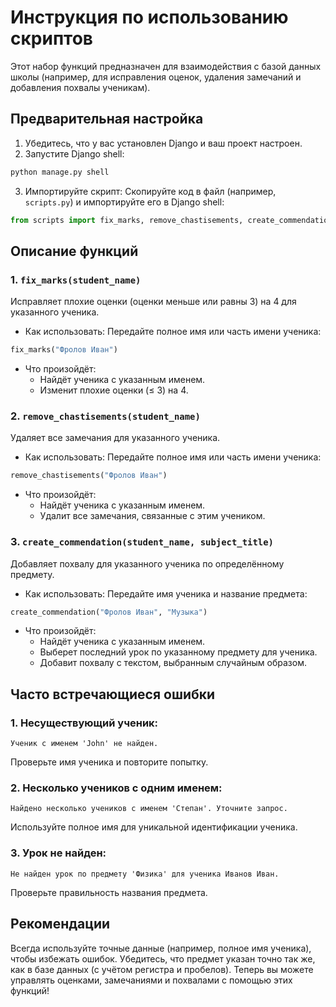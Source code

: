 # Инструкция по использованию скриптов

Этот набор функций предназначен для взаимодействия с базой данных школы (например, для исправления оценок, удаления замечаний и добавления похвалы ученикам).

## Предварительная настройка
1. Убедитесь, что у вас установлен Django и ваш проект настроен.
2. Запустите Django shell:
```bash
python manage.py shell
```
3. Импортируйте скрипт:
Скопируйте код в файл (например, `scripts.py`) и импортируйте его в Django shell:
```python
from scripts import fix_marks, remove_chastisements, create_commendation
```
## Описание функций

### 1. `fix_marks(student_name)`

Исправляет плохие оценки (оценки меньше или равны 3) на 4 для указанного ученика.

* Как использовать:
Передайте полное имя или часть имени ученика:

```python
fix_marks("Фролов Иван")
```
* Что произойдёт:
  * Найдёт ученика с указанным именем.
  * Изменит плохие оценки (≤ 3) на 4.

### 2. `remove_chastisements(student_name)`

Удаляет все замечания для указанного ученика.

* Как использовать:
Передайте полное имя или часть имени ученика:

```python
remove_chastisements("Фролов Иван")
```
* Что произойдёт:
  * Найдёт ученика с указанным именем.
  * Удалит все замечания, связанные с этим учеником.

### 3. `create_commendation(student_name, subject_title)`

Добавляет похвалу для указанного ученика по определённому предмету.

* Как использовать:
Передайте имя ученика и название предмета:
```python
create_commendation("Фролов Иван", "Музыка")
```
* Что произойдёт:
  * Найдёт ученика с указанным именем.
  * Выберет последний урок по указанному предмету для ученика.
  * Добавит похвалу с текстом, выбранным случайным образом.

## Часто встречающиеся ошибки
### 1. Несуществующий ученик:
```arduino
Ученик с именем 'John' не найден.
```
Проверьте имя ученика и повторите попытку.

### 2. Несколько учеников с одним именем:
```arduino
Найдено несколько учеников с именем 'Степан'. Уточните запрос.
```
Используйте полное имя для уникальной идентификации ученика.

### 3. Урок не найден:
``` arduino
Не найден урок по предмету 'Физика' для ученика Иванов Иван.
```
Проверьте правильность названия предмета.


## Рекомендации
Всегда используйте точные данные (например, полное имя ученика), чтобы избежать ошибок.
Убедитесь, что предмет указан точно так же, как в базе данных (с учётом регистра и пробелов).
Теперь вы можете управлять оценками, замечаниями и похвалами с помощью этих функций!
